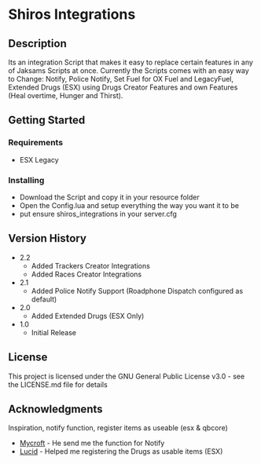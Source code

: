 # Shiros Integrations

## Description

Its an integration Script that makes it easy to replace certain features
in any of Jaksams Scripts at once. Currently the Scripts comes with an easy way to Change: Notify, Police Notify, Set Fuel for OX Fuel and LegacyFuel, Extended Drugs (ESX) using Drugs Creator Features and own Features (Heal overtime, Hunger and Thirst).


## Getting Started

### Requirements

* ESX Legacy


### Installing

* Download the Script and copy it in your resource folder
* Open the Config.lua and setup everything the way you want it to be
* put ensure shiros_integrations in your server.cfg

## Version History
* 2.2
    * Added Trackers Creator Integrations
    * Added Races Creator Integrations
* 2.1
    * Added Police Notify Support (Roadphone Dispatch configured as default)
* 2.0
    * Added Extended Drugs (ESX Only)
* 1.0
    * Initial Release

## License

This project is licensed under the GNU General Public License v3.0 - see the LICENSE.md file for details

## Acknowledgments

Inspiration, notify function, register items as useable (esx & qbcore)
* [Mycroft](https://github.com/Mycroft-Studios) - He send me the function for Notify
* [Lucid](https://github.com/LucidB1) - Helped me registering the Drugs as usable items (ESX)